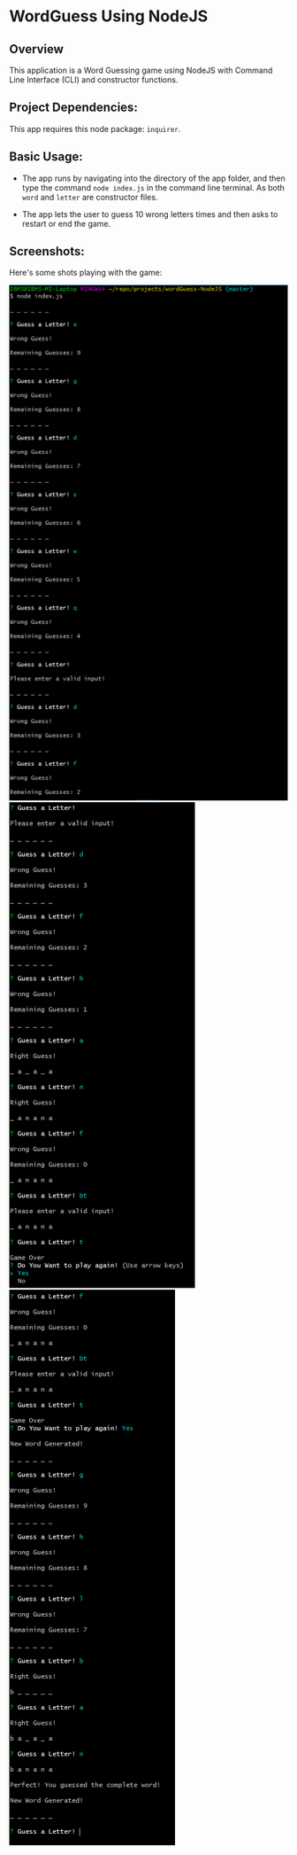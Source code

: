 # WordGuess Using NodeJS

## Overview
This application is a Word Guessing game using NodeJS with Command Line Interface (CLI) and constructor functions.

## Project Dependencies:
This app requires this node package: `inquirer`.

## Basic Usage:
* The app runs by navigating into the directory of the app folder, and then type the command  `node index.js` in the command line terminal. As both `word` and `letter` are constructor files.

* The app lets the user to guess 10 wrong letters times and then asks to restart or end the game.

## Screenshots:
Here's some shots playing with the game:

![App Example1](./images/example1.png)
<br/>
![App Example2](./images/example2.png)
<br/>
![App Example3](./images/example3.png)
